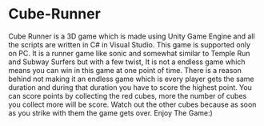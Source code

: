 # Cube-Runner
Cube Runner is a 3D game which is made using Unity Game Engine and all the scripts are written in C# in Visual Studio. 
This game is supported only on PC. It is a runner game like sonic and somewhat similar to Temple Run and Subway Surfers but with a few twist, It is not a endless game which means you can win in this game at one point of time. There is a reason behind not making it an endless game which is every player gets the same duration and during that duration you have to score the highest point.
You can score points by collecting the red cubes, more the number of cubes you collect more will be score. Watch out the other cubes because as soon as you strike with them the game gets over.
Enjoy The Game:)

